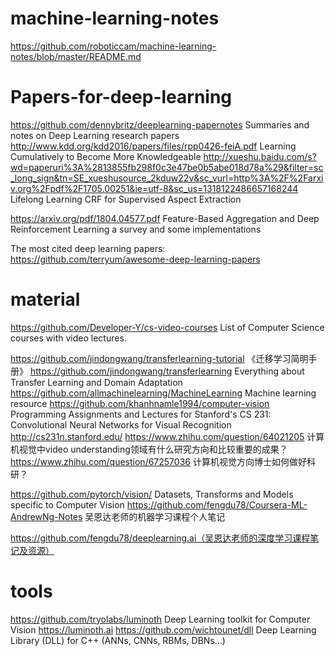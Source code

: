 # machine-learning-notes
https://github.com/roboticcam/machine-learning-notes/blob/master/README.md

# Papers-for-deep-learning

https://github.com/dennybritz/deeplearning-papernotes Summaries and notes on Deep Learning research papers
http://www.kdd.org/kdd2016/papers/files/rpp0426-feiA.pdf Learning Cumulatively to Become More Knowledgeable
http://xueshu.baidu.com/s?wd=paperuri%3A%2813855fb298f0c3e47be0b5abe018d78a%29&filter=sc_long_sign&tn=SE_xueshusource_2kduw22v&sc_vurl=http%3A%2F%2Farxiv.org%2Fpdf%2F1705.00251&ie=utf-8&sc_us=1318122486657168244 Lifelong Learning CRF for Supervised Aspect Extraction

https://arxiv.org/pdf/1804.04577.pdf Feature-Based Aggregation and Deep Reinforcement Learning a survey and some implementations

The most cited deep learning papers: https://github.com/terryum/awesome-deep-learning-papers


# material 
https://github.com/Developer-Y/cs-video-courses List of Computer Science courses with video lectures.

https://github.com/jindongwang/transferlearning-tutorial 《迁移学习简明手册》
https://github.com/jindongwang/transferlearning  Everything about Transfer Learning and Domain Adaptation
https://github.com/allmachinelearning/MachineLearning Machine learning resource
https://github.com/khanhnamle1994/computer-vision Programming Assignments and Lectures for Stanford's CS 231: Convolutional Neural Networks for Visual Recognition http://cs231n.stanford.edu/
https://www.zhihu.com/question/64021205 计算机视觉中video understanding领域有什么研究方向和比较重要的成果？
https://www.zhihu.com/question/67257036 计算机视觉方向博士如何做好科研？

https://github.com/pytorch/vision/ Datasets, Transforms and Models specific to Computer Vision
https://github.com/fengdu78/Coursera-ML-AndrewNg-Notes 吴恩达老师的机器学习课程个人笔记

https://github.com/fengdu78/deeplearning.ai（吴恩达老师的深度学习课程笔记及资源）



# tools 
https://github.com/tryolabs/luminoth  Deep Learning toolkit for Computer Vision https://luminoth.ai
https://github.com/wichtounet/dll Deep Learning Library (DLL) for C++ (ANNs, CNNs, RBMs, DBNs...)

